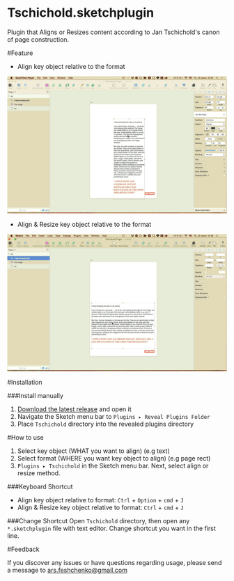 
# Tschichold.sketchplugin
Plugin that Aligns or Resizes content according to Jan Tschichold's canon of page construction.

#Feature

- Align key object relative to the format

<img src="https://github.com/arsfeshchenko/Tschichold-Sketch-Plugin/blob/master/Demo/Align.gif" alt="Demo" />

- Align & Resize key object relative to the format

<img src="https://github.com/arsfeshchenko/Tschichold-Sketch-Plugin/blob/master/Demo/Align%20%26%20Resize.gif" alt="Demo" />

#Installation

###Install manually 

1. [Download the latest release](https://github.com/arsfeshchenko/Tschichold-Sketch-Plugin/releases/latest) and open it
2. Navigate the Sketch menu bar to `Plugins ▸ Reveal Plugins Folder`
3. Place `Tschichold` directory into the revealed plugins directory

#How to use

1. Select key object (WHAT you want to align) (e.g text)
2. Select format (WHERE you want key object to align) (e.g page rect)
3. `Plugins ▸ Tschichold` in the Sketch menu bar. Next, select align or resize method.

###Keyboard Shortcut

- Align key object relative to format: `Ctrl` + `Option` + `cmd` + `J`
- Align & Resize key object relative to format: `Ctrl` + `cmd` + `J`


###Change Shortcut
Open `Tschichold` directory, then open any `*.sketchplugin` file with text editor. Change shortcut you want in the first line.


#Feedback

If you discover any issues or have questions regarding usage, please send a message to [ars.feshchenko@gmail.com](mailto:ars.feshchenko@gmail.com)
